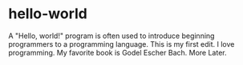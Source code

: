 # hello-world
A "Hello, world!" program is often used to introduce beginning programmers to a programming language. 
This is my first edit. I love programming. My favorite book is Godel Escher Bach. More Later.
